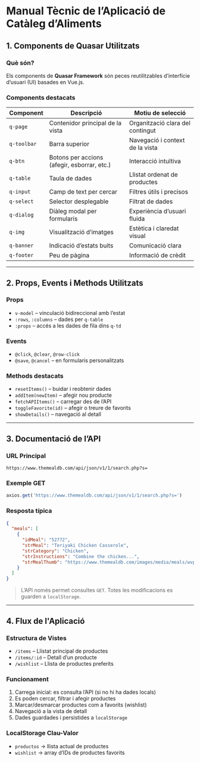 
#  Manual Tècnic de l’Aplicació de Catàleg d’Aliments

## 1. Components de Quasar Utilitzats

### Què són?
Els components de **Quasar Framework** són peces reutilitzables d’interfície d’usuari (UI) basades en Vue.js.

### Components destacats

| Component    | Descripció                                       | Motiu de selecció                       |
|--------------|--------------------------------------------------|-----------------------------------------|
| `q-page`     | Contenidor principal de la vista                 | Organització clara del contingut        |
| `q-toolbar`  | Barra superior                                   | Navegació i context de la vista         |
| `q-btn`      | Botons per accions (afegir, esborrar, etc.)      | Interacció intuïtiva                    |
| `q-table`    | Taula de dades                                   | Llistat ordenat de productes            |
| `q-input`    | Camp de text per cercar                          | Filtres útils i precisos                |
| `q-select`   | Selector desplegable                             | Filtrat de dades                        |
| `q-dialog`   | Diàleg modal per formularis                      | Experiència d’usuari fluida             |
| `q-img`      | Visualització d’imatges                          | Estètica i claredat visual              |
| `q-banner`   | Indicació d’estats buits                         | Comunicació clara                       |
| `q-footer`   | Peu de pàgina                                    | Informació de crèdit                    |

---

## 2. Props, Events i Methods Utilitzats

### Props
- `v-model` – vinculació bidireccional amb l’estat
- `:rows`, `:columns` – dades per `q-table`
- `:props` – accés a les dades de fila dins `q-td`

### Events
- `@click`, `@clear`, `@row-click`
- `@save`, `@cancel` – en formularis personalitzats

### Methods destacats
- `resetItems()` – buidar i reobtenir dades
- `addItem(newItem)` – afegir nou producte
- `fetchAPIItems()` – carregar des de l’API
- `toggleFavorite(id)` – afegir o treure de favorits
- `showDetails()` – navegació al detall

---

## 3. Documentació de l’API

### URL Principal
`https://www.themealdb.com/api/json/v1/1/search.php?s=`

### Exemple GET
```js
axios.get('https://www.themealdb.com/api/json/v1/1/search.php?s=')
```

### Resposta típica
```json
{
  "meals": [
    {
      "idMeal": "52772",
      "strMeal": "Teriyaki Chicken Casserole",
      "strCategory": "Chicken",
      "strInstructions": "Combine the chicken...",
      "strMealThumb": "https://www.themealdb.com/images/media/meals/wvpsxx1468256321.jpg"
    }
  ]
}
```

> L’API només permet consultes `GET`. Totes les modificacions es guarden a `localStorage`.

---

## 4. Flux de l'Aplicació

### Estructura de Vistes
- `/items` – Llistat principal de productes
- `/items/:id` – Detall d’un producte
- `/wishlist` – Llista de productes preferits

### Funcionament
1. Carrega inicial: es consulta l’API (si no hi ha dades locals)
2. Es poden cercar, filtrar i afegir productes
3. Marcar/desmarcar productes com a favorits (wishlist)
4. Navegació a la vista de detall
5. Dades guardades i persistides a `localStorage`

### LocalStorage Clau-Valor
- `productos` → llista actual de productes
- `wishlist` → array d’IDs de productes favorits
